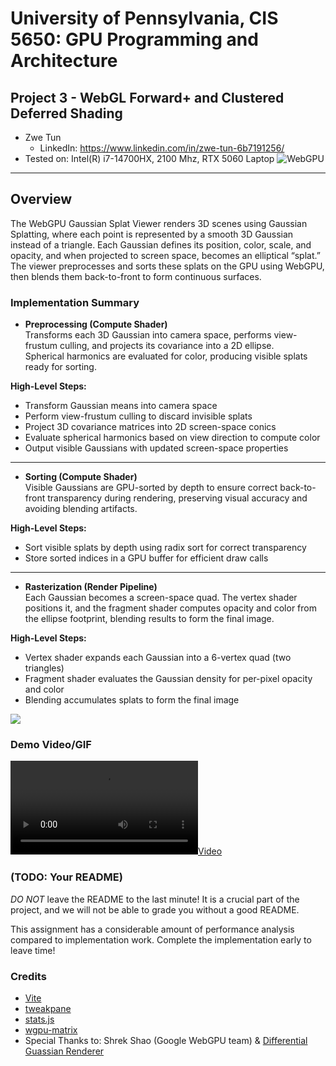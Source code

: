# University of Pennsylvania, CIS 5650: GPU Programming and Architecture
## Project 3 - WebGL Forward+ and Clustered Deferred Shading

* Zwe Tun
  * LinkedIn: https://www.linkedin.com/in/zwe-tun-6b7191256/
* Tested on: Intel(R) i7-14700HX, 2100 Mhz, RTX 5060 Laptop
![WebGPU](img/cover4.gif)


---

## Overview  
The WebGPU Gaussian Splat Viewer renders 3D scenes using Gaussian Splatting, where each point is represented by a smooth 3D Gaussian instead of a triangle. Each Gaussian defines its position, color, scale, and opacity, and when projected to screen space, becomes an elliptical “splat.” The viewer preprocesses and sorts these splats on the GPU using WebGPU, then blends them back-to-front to form continuous surfaces. 


### Implementation Summary  

- **Preprocessing (Compute Shader)**  
Transforms each 3D Gaussian into camera space, performs view-frustum culling, and projects its covariance into a 2D ellipse.  
Spherical harmonics are evaluated for color, producing visible splats ready for sorting.

**High-Level Steps:**  
- Transform Gaussian means into camera space  
- Perform view-frustum culling to discard invisible splats  
- Project 3D covariance matrices into 2D screen-space conics  
- Evaluate spherical harmonics based on view direction to compute color  
- Output visible Gaussians with updated screen-space properties  

---

- **Sorting (Compute Shader)**  
Visible Gaussians are GPU-sorted by depth to ensure correct back-to-front transparency during rendering, preserving visual accuracy and avoiding blending artifacts.

**High-Level Steps:**  
- Sort visible splats by depth using radix sort for correct transparency  
- Store sorted indices in a GPU buffer for efficient draw calls  

---

- **Rasterization (Render Pipeline)**  
Each Gaussian becomes a screen-space quad. The vertex shader positions it, and the fragment shader computes opacity and color from the ellipse footprint, blending results to form the final image.

**High-Level Steps:**  
- Vertex shader expands each Gaussian into a 6-vertex quad (two triangles)  
- Fragment shader evaluates the Gaussian density for per-pixel opacity and color  
- Blending accumulates splats to form the final image  

[![](img/thumb.png)](http://TODO.github.io/Project4-WebGPU-Forward-Plus-and-Clustered-Deferred)

### Demo Video/GIF

[![](img/video.mp4)](TODO)

### (TODO: Your README)

*DO NOT* leave the README to the last minute! It is a crucial part of the
project, and we will not be able to grade you without a good README.

This assignment has a considerable amount of performance analysis compared
to implementation work. Complete the implementation early to leave time!

### Credits

- [Vite](https://vitejs.dev/)
- [tweakpane](https://tweakpane.github.io/docs//v3/monitor-bindings/)
- [stats.js](https://github.com/mrdoob/stats.js)
- [wgpu-matrix](https://github.com/greggman/wgpu-matrix)
- Special Thanks to: Shrek Shao (Google WebGPU team) & [Differential Guassian Renderer](https://github.com/graphdeco-inria/diff-gaussian-rasterization)
